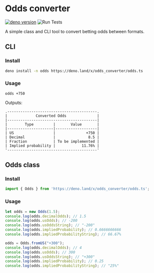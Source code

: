 # Odds converter
[![deno version](https://img.shields.io/badge/deno-^1.1.2-informational)](https://github.com/denoland/deno)
![Run Tests](https://github.com/c-m-hunt/odds-converter/workflows/Run%20Tests/badge.svg)

A simple class and CLI tool to convert betting odds between formats.

## CLI
### Install
```sh
deno install -n odds https://deno.land/x/odds_converter/odds.ts
```

### Usage
```
odds +750
```
Outputs:
```
.-----------------------------------------.
|             Converted Odds              |
|-----------------------------------------|
|        Type         |       Value       |
|---------------------|-------------------|
| US                  |              +750 |
| Decimal             |               8.5 |
| Fraction            | To be implemented |
| Implied probability |            11.76% |
'-----------------------------------------'
```


## Odds class
### Install
```typescript
import { Odds } from 'https://deno.land/x/odds_converter/odds.ts';
```

### Usage
```typescript
let odds = new Odds(1.5);
console.log(odds.decimalOdds); // 1.5
console.log(odds.usOdds); // -200
console.log(odds.usOddsString); // "-200"
console.log(odds.impliedProbability); // 0.6666666666
console.log(odds.impliedProbabilityString); // 66.67%

odds = Odds.fromUS("+300");
console.log(odds.decimalOdds); // 4
console.log(odds.usOdds); // 300
console.log(odds.usOddsString); // "+300"
console.log(odds.impliedProbability); // 0.25
console.log(odds.impliedProbabilityString); // "25%"
```